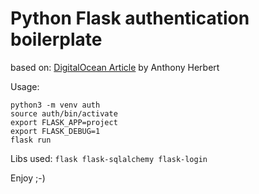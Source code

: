 # Python Flask authentication boilerplate

based on:
[DigitalOcean Article](https://www.digitalocean.com/community/tutorials/how-to-add-authentication-to-your-app-with-flask-login)
by Anthony Herbert

Usage:

```
python3 -m venv auth
source auth/bin/activate
export FLASK_APP=project
export FLASK_DEBUG=1
flask run
```

Libs used:
`flask flask-sqlalchemy flask-login`

Enjoy ;-)
